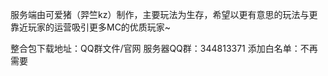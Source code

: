 
服务端由可爱猪（羿竺kz）制作，主要玩法为生存，希望以更有意思的玩法与更靠近玩家的运营吸引更多MC的优质玩家~





整合包下载地址：QQ群文件/官网
服务器QQ群：344813371
添加白名单：不再需要

